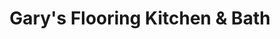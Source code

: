 ---
title: "Gary's Flooring Kitchen & Bath"
url: /sebring/garys-flooring-kitchen-und-bath/
shop: Großhandel
---